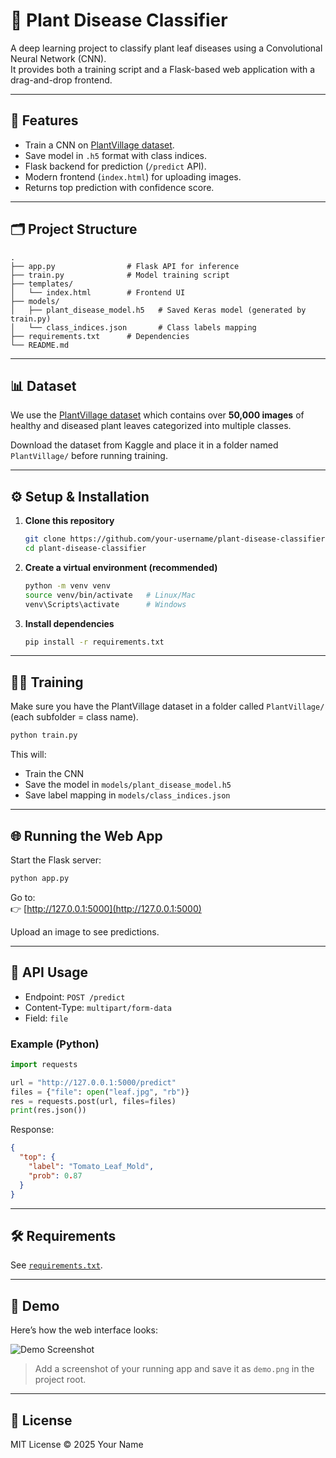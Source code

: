# 🌿 Plant Disease Classifier

A deep learning project to classify plant leaf diseases using a Convolutional Neural Network (CNN).  
It provides both a training script and a Flask-based web application with a drag-and-drop frontend.

---

## 🚀 Features
- Train a CNN on [PlantVillage dataset](https://www.kaggle.com/datasets/emmarex/plantdisease).
- Save model in `.h5` format with class indices.
- Flask backend for prediction (`/predict` API).
- Modern frontend (`index.html`) for uploading images.
- Returns top prediction with confidence score.

---

## 🗂 Project Structure
```
.
├── app.py                # Flask API for inference
├── train.py              # Model training script
├── templates/
│   └── index.html        # Frontend UI
├── models/
│   ├── plant_disease_model.h5   # Saved Keras model (generated by train.py)
│   └── class_indices.json       # Class labels mapping
├── requirements.txt      # Dependencies
└── README.md
```

---

## 📊 Dataset

We use the [PlantVillage dataset](https://www.kaggle.com/datasets/emmarex/plantdisease) which contains over **50,000 images** of healthy and diseased plant leaves categorized into multiple classes.

Download the dataset from Kaggle and place it in a folder named `PlantVillage/` before running training.

---

## ⚙️ Setup & Installation

1. **Clone this repository**
   ```bash
   git clone https://github.com/your-username/plant-disease-classifier.git
   cd plant-disease-classifier
   ```

2. **Create a virtual environment (recommended)**
   ```bash
   python -m venv venv
   source venv/bin/activate   # Linux/Mac
   venv\Scripts\activate      # Windows
   ```

3. **Install dependencies**
   ```bash
   pip install -r requirements.txt
   ```

---

## 🧑‍🔬 Training

Make sure you have the PlantVillage dataset in a folder called `PlantVillage/`  
(each subfolder = class name).

```bash
python train.py
```

This will:
- Train the CNN
- Save the model in `models/plant_disease_model.h5`
- Save label mapping in `models/class_indices.json`

---

## 🌐 Running the Web App

Start the Flask server:

```bash
python app.py
```

Go to:  
👉 [http://127.0.0.1:5000](http://127.0.0.1:5000)

Upload an image to see predictions.

---

## 📡 API Usage

- Endpoint: `POST /predict`
- Content-Type: `multipart/form-data`
- Field: `file`

### Example (Python)
```python
import requests

url = "http://127.0.0.1:5000/predict"
files = {"file": open("leaf.jpg", "rb")}
res = requests.post(url, files=files)
print(res.json())
```

Response:
```json
{
  "top": {
    "label": "Tomato_Leaf_Mold",
    "prob": 0.87
  }
}
```

---

## 🛠 Requirements
See [`requirements.txt`](./requirements.txt).

---

## 📸 Demo

Here’s how the web interface looks:

![Demo Screenshot](demo.jpg)

> Add a screenshot of your running app and save it as `demo.png` in the project root.

---

## 📜 License
MIT License © 2025 Your Name
